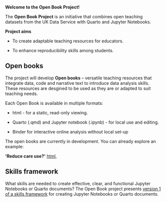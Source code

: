 **Welcome to the Open Book Project!**

The **Open Book Project** is an initiative that combines open teaching datasets from the UK Data Service with Quarto and Jupyter Notebooks.

**Project aims**

-   To create adaptable teaching resources for educators.

-   To enhance reproducibility skills among students. 

## Open books

The project will develop **Open books** – versatile teaching resources that integrate data, code and narrative text to introduce data analysis skills. These resources are desgined to be used as they are or adapted to suit teaching needs.

Each Open Book is available in multiple formats:

-   html - for a static, read-only viewing.

-   Quarto (.qmd) and Jupyter notebook (.ipynb) - for local use and editing.

-   Binder for interactive online analysis without local set-up

The open books are currently in development. You can already explore an example:

**'Reduce care use?'** [html](https://ukdataserviceopen.github.io/Open_Book_Project/TEST),

## Skills framework

What skills are needed to create effective, clear, and functional Jupyter Notebooks or Quarto documents? The Open Book project presents [version 1 of a skills framework](https://ukdataserviceopen.github.io/Open_Book_Project/Skillsframework) for creating Jupyter Notebooks or Quarto documents.
